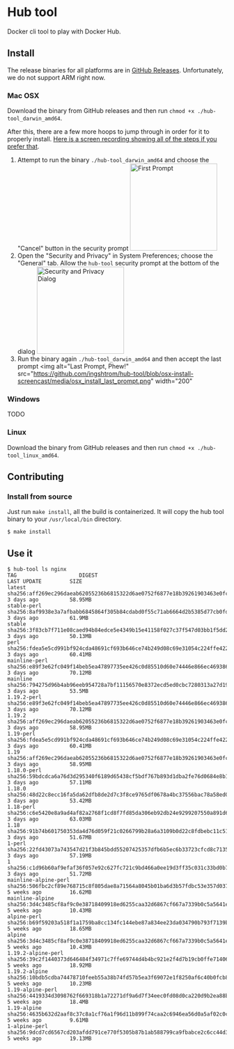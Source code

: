 # Hub tool
Docker cli tool to play with Docker Hub.

## Install

The release binaries for all platforms are in [GitHub
Releases](https://github.com/docker/hub-tool/releases). Unfortunately, we do not
support ARM right now.

### Mac OSX
Download the binary from GitHub releases and then run `chmod +x ./hub-tool_darwin_amd64`.

After this, there are a few more hoops to jump through in order for it to
properly install. [Here is a screen recording showing all of the steps if you prefer that](https://github.com/ingshtrom/hub-tool/blob/osx-install-screencast/media/osx_install.mp4).

1. Attempt to run the binary `./hub-tool_darwin_amd64` and choose the "Cancel"
   button in the security prompt
   <img alt="First Prompt" src="https://github.com/ingshtrom/hub-tool/blob/osx-install-screencast/media/osx_install_first_prompt.png" width="200" />
2. Open the "Security and Privacy" in System Preferences; choose the "General" tab. Allow the
   `hub-tool` security prompt at the bottom of the dialog
   <img alt="Security and Privacy Dialog" src="https://github.com/ingshtrom/hub-tool/blob/osx-install-screencast/media/osx_install_security_and_privacy.png" width="200" />
3. Run the binary again `./hub-tool_darwin_amd64` and then accept the last
   prompt
   <img alt="Last Prompt, Phew!" src="https://github.com/ingshtrom/hub-tool/blob/osx-install-screencast/media/osx_install_last_prompt.png" width="200"

### Windows
TODO

### Linux
Download the binary from GitHub releases and then run `chmod +x ./hub-tool_linux_amd64`.


## Contributing

### Install from source
Just run `make install`, all the build is containerized. It will copy the hub tool binary to your
`/usr/local/bin` directory.
```shell script
$ make install
```

## Use it

```shell script
$ hub-tool ls nginx
TAG                    DIGEST                                                                    LAST UPDATE         SIZE
latest                 sha256:aff269ec296daeab62055236b6815322d6ae0752f6877e18b39261903463e0fc   3 days ago          58.95MB
stable-perl            sha256:8af9938e3a7afbabb6845864f305b84cdabd0f55c71ab6664d2b5385d77cb0fd   3 days ago          61.9MB
stable                 sha256:3f83cb7f711e08caed94b84edce5e4349b15e41158f027c37f547d03bb1f5dd2   3 days ago          50.13MB
perl                   sha256:fdea5e5cd991bf924cda48691cf693b646ce74b249d08c69e31054c224ffe422   3 days ago          60.41MB
mainline-perl          sha256:e89f3e62fc049f14beb5ea47897735ee426c0d85510d60e74446e866ec469386   3 days ago          70.12MB
mainline               sha256:794275d96b4ab96eeb954728a7bf11156570e8372ecd5ed0cbc7280313a27d19   3 days ago          53.5MB
1.19.2-perl            sha256:e89f3e62fc049f14beb5ea47897735ee426c0d85510d60e74446e866ec469386   3 days ago          70.12MB
1.19.2                 sha256:aff269ec296daeab62055236b6815322d6ae0752f6877e18b39261903463e0fc   3 days ago          58.95MB
1.19-perl              sha256:fdea5e5cd991bf924cda48691cf693b646ce74b249d08c69e31054c224ffe422   3 days ago          60.41MB
1.19                   sha256:aff269ec296daeab62055236b6815322d6ae0752f6877e18b39261903463e0fc   3 days ago          58.95MB
1.18.0-perl            sha256:59bdcdca6a76d3d295340f6189d65438cf5bdf767b893d1dba2fe76d0684e8b1   3 days ago          57.11MB
1.18.0                 sha256:48d22c8ecc16fa5da62dfb8de2d7c3f8ce9765df0678a4bc37556bac78a58ed0   3 days ago          53.42MB
1.18-perl              sha256:c6e5420e8a9ad4af82a2768f1cd8f7fd85da306eb92db24e9299207550a891d6   3 days ago          63.03MB
1.18                   sha256:91b74b601750353da4d76d059f21c0266799b28a6a3109b0d22c8fdbebc11c51   3 days ago          51.67MB
1-perl                 sha256:22fd43073a743547d21f3b845bdd55207425357dfb6b5ec6b33723cfcd8c7135   3 days ago          57.19MB
1                      sha256:c1d96b60af9efaf36f057e92c627fc721c9bd466a0ee19d3ff35c031c33bd0b7   3 days ago          51.72MB
mainline-alpine-perl   sha256:506fbc2cf89e768715c8f805dae8a71564a8045b01ba6d3b57fdbc53e357d037   5 weeks ago         16.62MB
mainline-alpine        sha256:3d4c3485cf8af9c0e38718409918ed6255caa32d6867cf667a7339b0c5a5641e   5 weeks ago         10.43MB
alpine-perl            sha256:b69f59203a518f1a1759ba8cc134fc144ebe87a834ee23da034790b793f7139b   5 weeks ago         18.65MB
alpine                 sha256:3d4c3485cf8af9c0e38718409918ed6255caa32d6867cf667a7339b0c5a5641e   5 weeks ago         10.43MB
1.19.2-alpine-perl     sha256:39c2f1440373d646484f34971c7ffe69744d4b4bc921e2f4d7b19cb0ffe71406   5 weeks ago         18.92MB
1.19.2-alpine          sha256:10bdb5cdba74478710feeb55a38b74fd57b5ea3f69072e1f8250af6c40b0fcb8   5 weeks ago         10.23MB
1.19-alpine-perl       sha256:4419334d3098762f669318b1a72271df9a6d7f34eec0fd08d0ca220d9b2ea88b   5 weeks ago         18.4MB
1.19-alpine            sha256:4635b632d2aaf8c37c8a1cf76a1f96d11b899f74caa2c6946ea56d0a5af02c0c   5 weeks ago         9.61MB
1-alpine-perl          sha256:9dcd7cd6567cd203afdd791ce770f5305b87b1ab588799ca9fbabce2c6cc44d3   5 weeks ago         19.13MB
```
